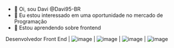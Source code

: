 - 👋 Oi, sou Davi @Davi95-BR
- 👀 Eu estou interessado em uma oportunidade no mercado de Programação
- 🌱 Estou aprendendo sobre frontend

Desenvolvedor Front End | ![image](https://user-images.githubusercontent.com/74278382/116322783-20f6ac00-a793-11eb-9155-3357c1e65288.png)
 | ![image](https://user-images.githubusercontent.com/74278382/116322763-15a38080-a793-11eb-933b-1878c8b1ca8b.png)
 | ![image](https://user-images.githubusercontent.com/74278382/116322745-09b7be80-a793-11eb-93a7-f984428df74d.png)
 | ![image](https://user-images.githubusercontent.com/74278382/116322536-a594fa80-a792-11eb-8afa-a020419d7e67.png)

<!---
Davi95-BR/Davi95-BR is a ✨ special ✨ repository because its `README.md` (this file) appears on your GitHub profile.
You can click the Preview link to take a look at your changes.
--->
